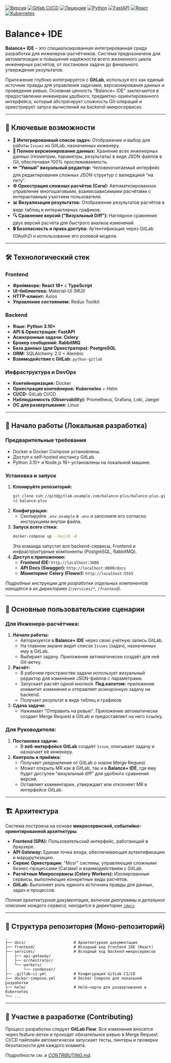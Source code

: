 [![Версия](https://img.shields.io/badge/version-1.0.0-blue)](/docs/adrs/000-adr-template.md) 
[![Gitlab CI/CD](https://gitlab.example.com/balance-plus/balance-plus/-/badges/main/pipeline.svg)](https://gitlab.example.com/balance-plus/balance-plus/-/pipelines) 
[![Лицензия](https://img.shields.io/badge/license-Proprietary-red)](LICENSE)
[![Python](https://img.shields.io/badge/Python-3.10+-blue?logo=python&logoColor=white)](https://www.python.org/)
[![FastAPI](https://img.shields.io/badge/FastAPI-brightgreen?logo=fastapi&logoColor=white)](https://fastapi.tiangolo.com/)
[![React](https://img.shields.io/badge/React-18+-blue?logo=react&logoColor=white)](https://reactjs.org/)
[![Kubernetes](https://img.shields.io/badge/Deploy-Kubernetes-blue?logo=kubernetes&logoColor=white)](/docs/architecture/platform/container-orchestration.md)

# **Balance+ IDE**

**Balance+ IDE** – это специализированная интегрированная среда разработки для инженеров-расчётчиков. Система предназначена для автоматизации и повышения надёжности всего жизненного цикла инженерных расчётов, от постановки задачи до финального утверждения результатов.

Приложение глубоко интегрируется с **GitLab**, используя его как единый источник правды для управления задачами, версионирования данных и проведения ревью. Основная ценность "Balance+ IDE" заключается в предоставлении инженерам удобного, предметно-ориентированного интерфейса, который абстрагирует сложность Git-операций и оркестрирует запуск вычислений на backend-микросервисах.

---

## 🌟 Ключевые возможности

*   **📝 Интегрированный список задач:** Отображение и выбор для работы `Issues` из GitLab, назначенных инженеру.
*   **💾 Полное версионирование данных:** Хранение всех инженерных данных (геометрии, параметры, результаты) в виде JSON-файлов в Git, обеспечивая 100% прослеживаемость.
*   **✏️ "Умный" визуальный редактор:** Человекочитаемый интерфейс для редактирования сложных JSON-структур с валидацией "на лету".
*   **⚙️ Оркестрация сложных расчётов (Саги):** Автоматизированное управление многошаговыми, взаимозависимыми расчётами с интерактивным участием пользователя.
*   **📊 Визуализация результатов:** Отображение результатов расчётов в виде таблиц и интерактивных графиков.
*   **🔍 Сравнение версий ("Визуальный Diff"):** Наглядное сравнение двух версий расчёта для быстрого анализа изменений.
*   **🔒 Безопасность и права доступа:** Аутентификация через GitLab (OAuth2) и использование его ролевой модели.

---

## 🛠️ Технологический стек

### Frontend
*   **Фреймворк:** **React 18+** с **TypeScript**
*   **UI-библиотека:** Material-UI (MUI)
*   **HTTP-клиент:** Axios
*   **Управление состоянием:** Redux Toolkit

### Backend
*   **Язык:** **Python 3.10+**
*   **API & Оркестрация:** **FastAPI**
*   **Асинхронные задачи:** **Celery**
*   **Брокер сообщений:** **RabbitMQ**
*   **База данных (для Оркестратора):** **PostgreSQL**
*   **ORM:** SQLAlchemy 2.0 + Alembic
*   **Взаимодействие с GitLab:** `python-gitlab`

### Инфраструктура и DevOps
*   **Контейнеризация:** Docker
*   **Оркестрация контейнеров:** **Kubernetes** + Helm
*   **CI/CD:** GitLab CI/CD
*   **Наблюдаемость (Observability):** Prometheus, Grafana, Loki, Jaeger
*   **ОС для развертывания:** Linux

---

## 🚀 Начало работы (Локальная разработка)

### Предварительные требования
*   Docker и Docker Compose установлены.
*   Доступ к self-hosted инстансу GitLab.
*   Python 3.10+ и Node.js 18+ установлены на локальной машине.

### Установка и запуск
1.  **Клонируйте репозиторий:**
    ```bash
    git clone ssh://git@gitlab.example.com/balance-plus/balance-plus.git
    cd balance-plus
    ```
2.  **Конфигурация:**
    *   Скопируйте `.env.example` в `.env` и заполните его согласно инструкциям внутри файла.
3.  **Запуск всего стека:**
    ```bash
    docker-compose up --build -d
    ```
    Эта команда запустит все backend-сервисы, Frontend и инфраструктурные компоненты (PostgreSQL, RabbitMQ).
4.  **Доступ к приложению:**
    *   **Frontend IDE:** `http://localhost:3000`
    *   **API Docs (Swagger):** `http://localhost:8000/docs`
    *   **Мониторинг Celery (Flower):** `http://localhost:5555`

*Подробные инструкции для разработки отдельных компонентов находятся в их директориях (`/services/*`, `/frontend`).*

---

## 📝 Основные пользовательские сценарии

### Для Инженера-расчётчика:
1.  **Начало работы:**
    *   Авторизуется в **Balance+ IDE** через свою учётную запись GitLab.
    *   На главном экране видит список `Issues` (задач), назначенных ему в GitLab.
    *   Выбирает задачу. Приложение автоматически создаёт для неё Git-ветку.
2.  **Расчёт:**
    *   В рабочем пространстве задачи использует визуальный редактор для изменения JSON-файлов с параметрами.
    *   Запускает расчёт одной кнопкой. **Под капотом:** приложение коммитит изменения и отправляет асинхронную задачу на backend.
    *   Получает результат в виде таблиц и графиков.
3.  **Сдача задачи:**
    *   Нажимает "Отправить на ревью". Приложение автоматически создает Merge Request в GitLab и предоставляет на него ссылку.

### Для Руководителя:
1.  **Постановка задачи:**
    *   В **веб-интерфейсе GitLab** создаёт `Issue`, описывает задачу и назначает её инженеру.
2.  **Контроль и приёмка:**
    *   Получает уведомление от GitLab о новом Merge Request.
    *   Может открыть MR как в GitLab, так и в **Balance+ IDE**, где ему будет доступен "визуальный diff" для удобного сравнения версий.
    *   Оставляет комментарии, утверждает или отклоняет MR в интерфейсе GitLab.

---

## 🏗️ Архитектура

Система построена на основе **микросервисной, событийно-ориентированной архитектуры**.
*   **Frontend (SPA):** Пользовательский интерфейс, работающий в браузере.
*   **API Gateway:** Единая точка входа, обеспечивающая аутентификацию и маршрутизацию.
*   **Сервис Оркестрации:** "Мозг" системы, управляющий сложными бизнес-процессами (Сагами) и взаимодействием с GitLab.
*   **Расчётные Микросервисы (Celery Workers):** Изолированные сервисы, выполняющие конкретные виды расчётов.
*   **GitLab:** Выполняет роль единого источника правды для данных, задач и процессов.

*Полная архитектурная документация, включая диаграммы и детальное описание каждого сервиса, находится в директории [`/docs`](/docs).*

---

## 📂 Структура репозитория (Моно-репозиторий)
```
.
├── docs/                     # Архитектурная документация
├── frontend/                 # Исходный код Frontend IDE (React)
├── services/                 # Исходный код Backend-микросервисов
│   ├── api-gateway/
│   ├── orchestrator/
│   └── workers/
│       └── condenser/
├── .gitlab-ci.yml            # Конфигурация GitLab CI/CD
├── docker-compose.yml        # Docker Compose для локальной разработки
├── helm/                     # Helm-чарты для развертывания в Kubernetes
└── ...
```

---

## 🤝 Участие в разработке (Contributing)

Процесс разработки следует **GitLab Flow**. Все изменения вносятся через feature-ветки и проходят обязательное ревью в Merge Request. CI/CD пайплайн автоматически запускает тесты, линтеры и проверки безопасности для каждого коммита.

*Подробности см. в [CONTRIBUTING.md](CONTRIBUTING.md).*
